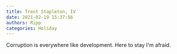 ```yaml
---
title: Trent Stapleton, IV
date: 2021-02-19 15:37:56
authors: Ripp
categories: Holiday
---
```


 Corruption is everywhere like development. Here to stay I'm afraid.